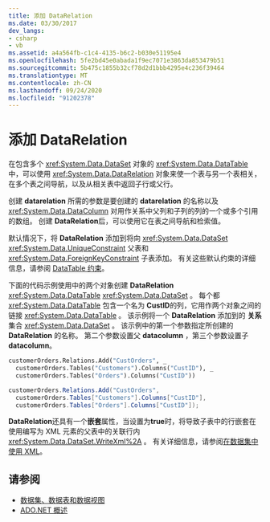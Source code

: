 ```yaml
---
title: 添加 DataRelation
ms.date: 03/30/2017
dev_langs:
- csharp
- vb
ms.assetid: a4a564fb-c1c4-4135-b6c2-b030e51195e4
ms.openlocfilehash: 5fe2bd45e0abada1f9ec7071e3863da853479b51
ms.sourcegitcommit: 5b475c1855b32cf78d2d1bbb4295e4c236f39464
ms.translationtype: MT
ms.contentlocale: zh-CN
ms.lasthandoff: 09/24/2020
ms.locfileid: "91202378"
---
```

# <a name="adding-datarelations"></a>添加 DataRelation

在包含多个 <xref:System.Data.DataSet> 对象的 <xref:System.Data.DataTable> 中，可以使用 <xref:System.Data.DataRelation> 对象来使一个表与另一个表相关，在多个表之间导航，以及从相关表中返回子行或父行。  
  
 创建 **datarelation** 所需的参数是要创建的 **datarelation** 的名称以及 <xref:System.Data.DataColumn> 对用作关系中父列和子列的列的一个或多个引用的数组。 创建 **DataRelation**后，可以使用它在表之间导航和检索值。  
  
 默认情况下，将 **DataRelation** 添加到将向 <xref:System.Data.DataSet> <xref:System.Data.UniqueConstraint> 父表和 <xref:System.Data.ForeignKeyConstraint> 子表添加。 有关这些默认约束的详细信息，请参阅 [DataTable 约束](datatable-constraints.md)。  
  
 下面的代码示例使用中的两个对象创建 **DataRelation** <xref:System.Data.DataTable> <xref:System.Data.DataSet> 。 每个都 <xref:System.Data.DataTable> 包含一个名为 **CustID**的列，它用作两个对象之间的链接 <xref:System.Data.DataTable> 。 该示例将一个 **DataRelation** 添加到的 **关系** 集合 <xref:System.Data.DataSet> 。 该示例中的第一个参数指定所创建的 **DataRelation** 的名称。 第二个参数设置父 **datacolumn** ，第三个参数设置子 **datacolumn**。  
  
```vb  
customerOrders.Relations.Add("CustOrders", _  
  customerOrders.Tables("Customers").Columns("CustID"), _  
  customerOrders.Tables("Orders").Columns("CustID"))  
```  
  
```csharp  
customerOrders.Relations.Add("CustOrders",  
  customerOrders.Tables["Customers"].Columns["CustID"],  
  customerOrders.Tables["Orders"].Columns["CustID"]);  
```  
  
 **DataRelation**还具有一个**嵌套**属性，当设置为**true**时，将导致子表中的行嵌套在使用编写为 XML 元素的父表中的关联行内 <xref:System.Data.DataSet.WriteXml%2A> 。 有关详细信息，请参阅[在数据集中使用 XML](using-xml-in-a-dataset.md)。  
  
## <a name="see-also"></a>请参阅

- [数据集、数据表和数据视图](index.md)
- [ADO.NET 概述](../ado-net-overview.md)
